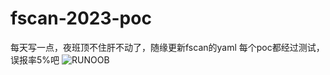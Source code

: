 # fscan-2023-poc
每天写一点，夜班顶不住肝不动了，随缘更新fscan的yaml
每个poc都经过测试，误报率5%吧
![RUNOOB](https://src.sjtu.edu.cn/media/images/2023/08/22/b5b2d752-7867-49a9-8e1c-fbef825ef2fe-gbTsP9ki.png)

